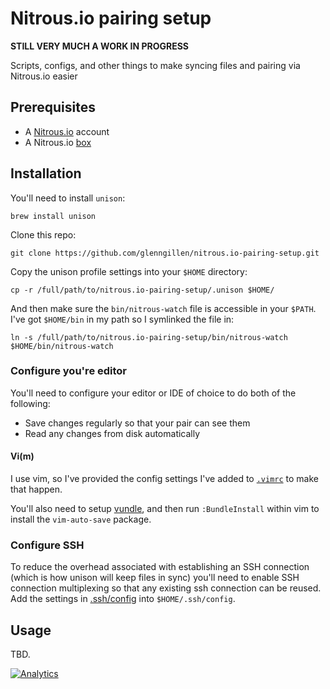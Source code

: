 # Nitrous.io pairing setup

**STILL VERY MUCH A WORK IN PROGRESS**

Scripts, configs, and other things to make syncing files and pairing via Nitrous.io easier

## Prerequisites

* A [Nitrous.io](http://nitrous.io/) account
* A Nitrous.io [box](https://www.nitrous.io/app#/boxes)

## Installation

You'll need to install `unison`:

```term
brew install unison
```

Clone this repo:

```term
git clone https://github.com/glenngillen/nitrous.io-pairing-setup.git
```

Copy the unison profile settings into your `$HOME` directory:

```term
cp -r /full/path/to/nitrous.io-pairing-setup/.unison $HOME/
```

And then make sure the `bin/nitrous-watch` file is accessible in your `$PATH`. I've got `$HOME/bin` in my path so I symlinked the file in:

```term
ln -s /full/path/to/nitrous.io-pairing-setup/bin/nitrous-watch $HOME/bin/nitrous-watch
```

### Configure you're editor

You'll need to configure your editor or IDE of choice to do both of the following:

* Save changes regularly so that your pair can see them
* Read any changes from disk automatically

#### Vi(m)

I use vim, so I've provided the config settings I've added to [`.vimrc`](https://github.com/glenngillen/nitrous.io-pairing-setup/blob/master/.vimrc) to make that happen.

You'll also need to setup [vundle](https://github.com/gmarik/vundle), and then run `:BundleInstall` within vim to install the `vim-auto-save` package.

### Configure SSH

To reduce the overhead associated with establishing an SSH connection (which is how unison will keep files in sync) you'll need to enable SSH connection multiplexing so that any existing ssh connection can be reused. Add the settings in [.ssh/config](https://github.com/glenngillen/nitrous.io-pairing-setup/blob/master/.ssh/config) into `$HOME/.ssh/config`.

## Usage

TBD.

[![Analytics](https://ga-beacon.appspot.com/UA-46840117-1/nitrous.io-pairing-setup/readme?pixel)](https://github.com/igrigorik/ga-beacon)
